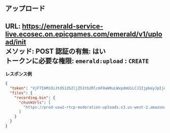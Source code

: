 ## アップロード

URL: https://emerald-service-live.ecosec.on.epicgames.com/emerald/v1/upload/init \
メソッド: POST 
認証の有無: はい </br>
   トークンに必要な権限: `emerald:upload` : `CREATE`
---

__レスポンス例__

```json
{
  "token": "VjF7ImMiOiJtdS12b2ljZS1tb2RlcmF0aW9uLWxpdmUiLCJ1IjpbeyJpIjoiIiwiZCI6InMzOi8vcHJvZC11c3cyLXJ0Y3AtbW9kZXJhdGlvbi11cGxvYWRzL3ZvaWNlLW1vZGVyYXRpb24tbGl2ZS81MTc5MzBjMC0xYTRlLTRmMWUtYjFhMi1mNGM5NzQ0Y2Y0YWIvcmVjb3JkaW5nLmJpbiIsImYiOiJyZWNvcmRpbmcuYmluIn1dfQ==",
  "files": {
    "recording.bin": {
      "chunkUrls": [
        "https://prod-usw2-rtcp-moderation-uploads.s3.us-west-2.amazonaws.com/voice-moderation-live/517930c0-1a4e-4f1e-b1a2-f4c9744cf4ab/recording.bin?X-Amz-Algorithm=XXX&X-Amz-Credential=XXX&X-Amz-Date=XXX&X-Amz-Expires=XXX&X-Amz-Security-Token=XXX&X-Amz-SignedHeaders=XXX&X-Amz-Signature=XXX"
      ]
    }
  }
}
```
